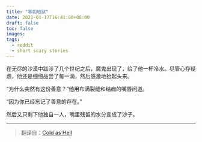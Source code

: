 ```yaml
---
title: "寒如地狱"
date: 2021-01-17T16:41:00+08:00
draft: false
toc: false
images:
tags: 
  - reddit
  - short scary stories
---
```


在无尽的沙漠中跋涉了几个世纪之后，魔鬼出现了，给了他一杯冷水。尽管心存疑虑，他还是细细品尝了每一滴，然后感激地抬起头来。

“为什么突然有这份善意？”他用布满裂缝和结痂的嘴唇问道。

“因为你已经忘记了善意的存在。”

然后又只剩下他独自一人，嘴里残留的水分变成了沙子。

------

> 翻译自：[Cold as Hell](https://www.reddit.com/r/shortscarystories/comments/2hhqt9/five_tiny_tales/)
